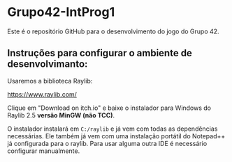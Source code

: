 # Grupo42-IntProg1
Este é o repositório GitHub para o desenvolvimento do jogo do Grupo 42.

## Instruções para configurar o ambiente de desenvolvimanto:

Usaremos a biblioteca Raylib:

https://www.raylib.com/

Clique em "Download on itch.io" e baixe o instalador para Windows do Raylib 2.5 **versão MinGW (não TCC)**.

O instalador instalará em `C:/raylib` e já vem com todas as dependências necessárias. Ele também já vem com uma instalação portátil do Notepad++ já configurada para o raylib. Para usar alguma outra IDE é necessário configurar manualmente.

